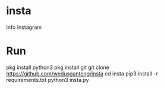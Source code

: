 # insta
Info Instagram

# Run 

pkg install python3
 pkg install git 
 git clone https://github.com/wedusganteng/insta
 cd insta
 pip3 install -r requirements.txt 
 python3 insta.py
 
